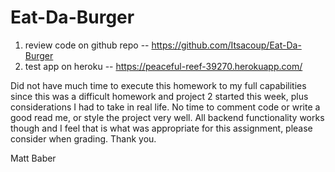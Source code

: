# Eat-Da-Burger

1. review code on github repo -- https://github.com/Itsacoup/Eat-Da-Burger
2. test app on heroku -- https://peaceful-reef-39270.herokuapp.com/

Did not have much time to execute this homework to my full capabilities since this was a difficult homework and project 2 started this week, 
plus considerations I had to take in real life. No time to comment code or write a good read me, or style the project very well. All backend functionality 
works though and I feel that is what was appropriate for this assignment, please consider when grading. Thank you.

Matt Baber